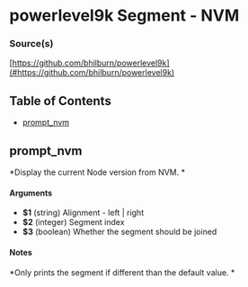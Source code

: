 # powerlevel9k Segment - NVM


### Source(s)

[https://github.com/bhilburn/powerlevel9k](#https://github.com/bhilburn/powerlevel9k)


## Table of Contents

- [prompt_nvm](#prompt_nvm)

## prompt_nvm
*Display the current Node version from NVM. *

#### Arguments

- **$1** (string) Alignment - left | right
- **$2** (integer) Segment index
- **$3** (boolean) Whether the segment should be joined


#### Notes

*Only prints the segment if different than the default value. *

